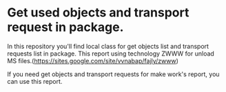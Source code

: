 # Get used objects and transport request in package.

In this repository you'll find local class for get objects list and transport requests list in package.
This report using technology ZWWW for unload MS files.(https://sites.google.com/site/vvnabap/fajly/zwww)

If you need get objects and transport requests for make work's report, you can use this report.
